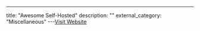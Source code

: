 ---
title: "Awesome Self-Hosted"
description: ""
external_category: "Miscellaneous"
---[Visit Website](https://github.com/awesome-selfhosted/awesome-selfhosted)

